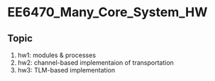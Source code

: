 # EE6470_Many_Core_System_HW
## Topic
1. hw1: modules & processes
2. hw2: channel-based implementaion of transportation
3. hw3: TLM-based implementation
